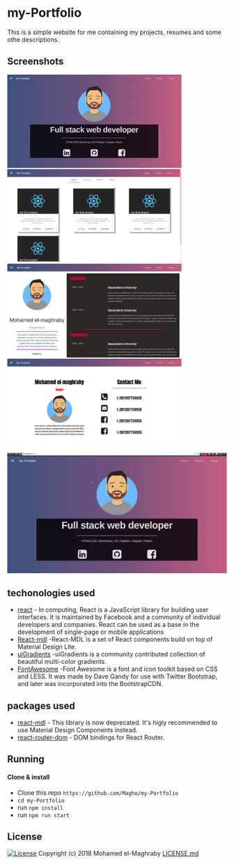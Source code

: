 # my-Portfolio
This is a simple website for me containing my projects, resumes and some othe descriptions. 

## Screenshots

<img src="https://github.com/Magho/my-Portfolio/blob/master/images/1.png" width="400"> <img src="https://github.com/Magho/my-Portfolio/blob/master/images/2.png" width="400"> <img src="https://github.com/Magho/my-Portfolio/blob/master/images/3.png" width="400"> <img src="https://github.com/Magho/my-Portfolio/blob/master/images/4.png" width="400"> ![Alt Text](https://github.com/Magho/my-Portfolio/blob/master/images/Peek%202018-09-05%2000-50.gif)

## techonologies used

* [react](https://reactjs.org/) - In computing, React is a JavaScript library for building user interfaces. It is maintained by Facebook and a community of individual developers and companies. React can be used as a base in the development of single-page or mobile applications
* [React-mdl](https://tleunen.github.io/react-mdl/) -React-MDL is a set of React components build on top of Material Design Lite.
* [uiGradients](https://github.com/Ghosh/uiGradients) -uiGradients is a community contributed collection of beautiful multi-color gradients.
* [FontAwesome](https://fontawesome.com/) -Font Awesome is a font and icon toolkit based on CSS and LESS. It was made by Dave Gandy for use with Twitter Bootstrap, and later was incorporated into the BootstrapCDN.

## packages used

* [react-mdl](https://www.npmjs.com/package/react-mdl) - This library is now deprecated. It's higly recommended to use Material Design Components instead.
* [react-router-dom](https://www.npmjs.com/package/react-router-dom) - DOM bindings for React Router.

## Running

#### Clone & install

* Clone this repo `https://github.com/Magho/my-Portfolio`
* `cd my-Portfolio`
* run `npm install`
* run `npm run start`

## License 
[![License](http://img.shields.io/:license-mit-blue.svg?style=flat-square)](http://badges.mit-license.org)
Copyright (c) 2018 Mohamed el-Maghraby
[LICENSE.md](https://github.com/Magho/my-Portfolio/blob/master/LICENSE)


